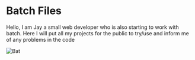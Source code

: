 # Batch Files
Hello, I am Jay a small web developer who is also starting to work with batch. Here I will put all my projects for the public to try/use and inform me of any problems in the code





![Bat](https://user-images.githubusercontent.com/91802166/138741258-bbdbe738-e995-4d63-8f69-e3227ae3f4a0.png)
